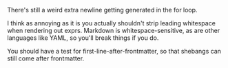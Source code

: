 There's still a weird extra newline getting generated in the for loop.

I think as annoying as it is you actually shouldn't strip leading whitespace
when rendering out exprs. Markdown is whitespace-sensitive, as are other
languages like YAML, so you'll break things if you do.

You should have a test for first-line-after-frontmatter, so that shebangs can
still come after frontmatter.
